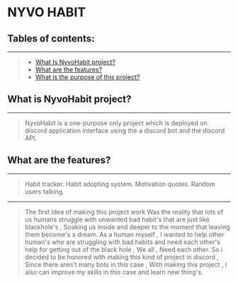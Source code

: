 # **NYVO HABIT**

## Tables of contents:
---
> -  [What Is NyvoHabit project?](##what-is-nyvohabit-project?)
> -  [What are the features?](##what-are-the-features?)
> -  [What is the purpose of this project?](##what-is-the-purpose-of-this-project?)


## What is NyvoHabit project?
---
 > NyvoHabit is a one-purpose only project which is deployed on discord application interface using the a discord bot and the discord API.


## What are the features?
---
 > Habit tracker.
 > Habit adopting system.
 > Motivation quotes.
 > Random users talking.


---
 > The first Idea of making this project work Was the reality that lots of us humans struggle with unwanted bad habit's that are just like blackhole's , Soaking us inside and deeper to 
 > the moment that leaving them become's a dream.
 > As a human myself , I wanted to help other human's who are struggling with bad habits and need each other's help for getting out of the black hole , We all , Need each other.
 > So i decided to be honored with making this kind of project in discord , Since there aren't many bots in this case , With making this project , I also can improve my skills in this 
 > case and learn new thing's.


